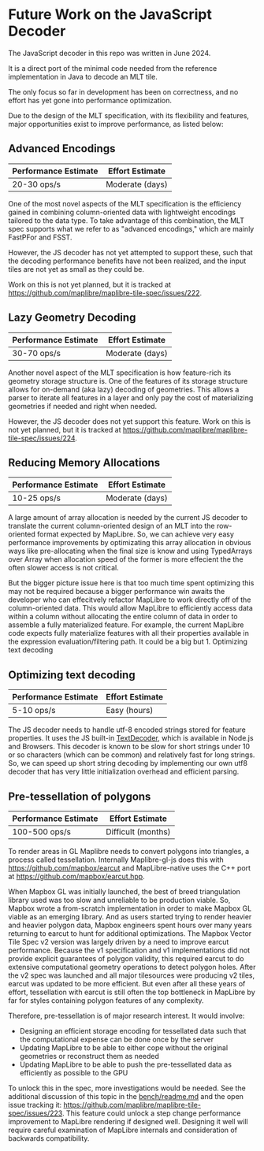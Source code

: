 # Future Work on the JavaScript Decoder

The JavaScript decoder in this repo was written in June 2024.

It is a direct port of the minimal code needed from the reference implementation in Java to decode an MLT tile.

The only focus so far in development has been on correctness, and no effort has yet gone into performance optimization.

Due to the design of the MLT specification, with its flexibility and features, major opportunities exist to improve performance, as listed below:

## Advanced Encodings

|Performance Estimate| Effort Estimate|
|--------------------|----------------|
| 20-30 ops/s        | Moderate (days)|

One of the most novel aspects of the MLT specification is the efficiency gained in combining column-oriented data with lightweight encodings tailored to the data type. To take advantage of this combination, the MLT spec supports what we refer to as "advanced encodings," which are mainly FastPFor and FSST.

However, the JS decoder has not yet attempted to support these, such that the decoding performance benefits have not been realized, and the input tiles are not yet as small as they could be.

Work on this is not yet planned, but it is tracked at https://github.com/maplibre/maplibre-tile-spec/issues/222.

## Lazy Geometry Decoding

|Performance Estimate| Effort Estimate|
|--------------------|----------------|
| 30-70 ops/s        | Moderate (days)|

Another novel aspect of the MLT specification is how feature-rich its geometry storage structure is. One of the features of its storage structure allows for on-demand (aka lazy) decoding of geometries. This allows a parser to iterate all features in a layer and only pay the cost of materializing geometries if needed and right when needed.

However, the JS decoder does not yet support this feature. Work on this is not yet planned, but it is tracked at https://github.com/maplibre/maplibre-tile-spec/issues/224.

## Reducing Memory Allocations

|Performance Estimate| Effort Estimate|
|--------------------|----------------|
| 10-25 ops/s        | Moderate (days)|

A large amount of array allocation is needed by the current JS decoder to translate the current column-oriented design of an MLT into the row-oriented format expected by MapLibre. So, we can achieve very easy performance improvements by optimizating this array allocation in obvious ways like pre-allocating when the final size is know and using TypedArrays over Array when allocation speed of the former is more effecient the the often slower access is not critical.

But the bigger picture issue here is that too much time spent optimizing this may not be required because a bigger performance win awaits the developer who can effecitvely refactor MapLibre to work directly off of the column-oriented data. This would allow MapLibre to efficiently access data within a column without allocating the entire column of data in order to assemble a fully materialized feature. For example, the current MapLibre code expects fully materialize features with all their properties available in the expression evaluation/filtering path. It could be a big but 1. Optimizing text decoding

## Optimizing text decoding

|Performance Estimate| Effort Estimate|
|--------------------|----------------|
| 5-10 ops/s         | Easy (hours)   |

The JS decoder needs to handle utf-8 encoded strings stored for feature properties. It uses the JS built-in [TextDecoder](https://developer.mozilla.org/en-US/docs/Web/API/TextDecoder), which is available in Node.js and Browsers. This decoder is known to be slow for short strings under 10 or so characters (which can be common) and relatively fast for long strings. So, we can speed up short string decoding by implementing our own utf8 decoder that has very little initialization overhead and efficient parsing.

## Pre-tessellation of polygons

|Performance Estimate| Effort Estimate|
|--------------------|----------------|
| 100-500 ops/s      | Difficult (months)|

To render areas in GL Maplibre needs to convert polygons into triangles, a process called tessellation. Internally Maplibre-gl-js does this with https://github.com/mapbox/earcut and MapLibre-native uses the C++ port at https://github.com/mapbox/earcut.hpp.

When Mapbox GL was initially launched, the best of breed triangulation library used was too slow and unreliable to be production viable. So, Mapbox wrote a from-scratch implementation in order to make Mapbox GL viable as an emerging library. And as users started trying to render heavier and heavier polygon data, Mapbox engineers spent hours over many years returning to earcut to hunt for additional optimizations. The Mapbox Vector Tile Spec v2 version was largely driven by a need to improve earcut performance. Because the v1 specification and v1 implementations did not provide explicit guarantees of polygon validity, this required earcut to do extensive computational geometry operations to detect polygon holes. After the v2 spec was launched and all major tilesources were producing v2 tiles, earcut was updated to be more efficient. But even after all these years of effort, tessellation with earcut is still often the top bottleneck in MapLibre by far for styles containing polygon features of any complexity.

Therefore, pre-tessellation is of major research interest. It would involve:

 - Designing an efficient storage encoding for tessellated data such that the computational expense can be done once by the server
 - Updating MapLibre to be able to either cope without the original geometries or reconstruct them as needed
 - Updating MapLibre to be able to push the pre-tessellated data as efficiently as possible to the GPU

To unlock this in the spec, more investigations would be needed. See the additional discussion of this topic in the [bench/readme.md](bench/readme.md) and the open issue tracking it: https://github.com/maplibre/maplibre-tile-spec/issues/223. This feature could unlock a step change performance improvement to MapLibre rendering if designed well. Designing it well will require careful examination of MapLibre internals and consideration of backwards compatibility.
